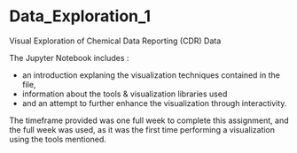 # Data_Exploration_1
Visual Exploration of Chemical Data Reporting (CDR) Data

The Jupyter Notebook includes :

- an introduction explaning the visualization techniques contained in the file,
- information about the tools & visualization libraries used
- and an attempt to further enhance the visualization through interactivity.

The timeframe provided was one full week to complete this assignment, and the full
week was used, as it was the first time performing a visualization using the tools
mentioned.
